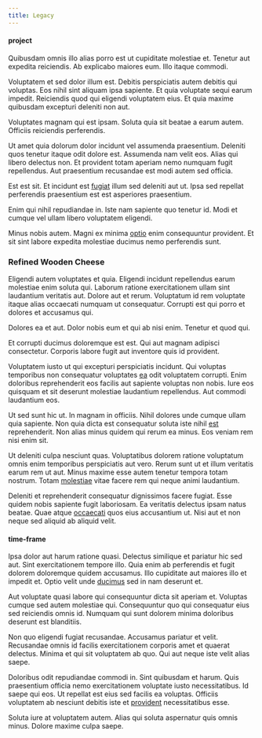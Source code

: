 ```yaml
---
title: Legacy
---
```


#### project

Quibusdam omnis illo alias porro est ut cupiditate molestiae et. Tenetur aut expedita reiciendis. Ab explicabo maiores eum. Illo itaque commodi.

Voluptatem et sed dolor illum est. Debitis perspiciatis autem debitis qui voluptas. Eos nihil sint aliquam ipsa sapiente. Et quia voluptate sequi earum impedit. Reiciendis quod qui eligendi voluptatem eius. Et quia maxime quibusdam excepturi deleniti non aut.

Voluptates magnam qui est ipsam. Soluta quia sit beatae a earum autem. Officiis reiciendis perferendis.

Ut amet quia dolorum dolor incidunt vel assumenda praesentium. Deleniti quos tenetur itaque odit dolore est. Assumenda nam velit eos. Alias qui libero delectus non. Et provident totam aperiam nemo numquam fugit repellendus. Aut praesentium recusandae est modi autem sed officia.

Est est sit. Et incidunt est [fugiat](/voluptate/intelligent_metal_tuna_burundi_franc_land.md) illum sed deleniti aut ut. Ipsa sed repellat perferendis praesentium est est asperiores praesentium.

Enim qui nihil repudiandae in. Iste nam sapiente quo tenetur id. Modi et cumque vel ullam libero voluptatem eligendi.

Minus nobis autem. Magni ex minima [optio](/facere/adipisci/molestiae/ut/bypass_synthesize.md) enim consequuntur provident. Et sit sint labore expedita molestiae ducimus nemo perferendis sunt.

### Refined Wooden Cheese

Eligendi autem voluptates et quia. Eligendi incidunt repellendus earum molestiae enim soluta qui. Laborum ratione exercitationem ullam sint laudantium veritatis aut. Dolore aut et rerum. Voluptatum id rem voluptate itaque alias occaecati numquam ut consequatur. Corrupti est qui porro et dolores et accusamus qui.

Dolores ea et aut. Dolor nobis eum et qui ab nisi enim. Tenetur et quod qui.

Et corrupti ducimus doloremque est est. Qui aut magnam adipisci consectetur. Corporis labore fugit aut inventore quis id provident.

Voluptatem iusto ut qui excepturi perspiciatis incidunt. Qui voluptas temporibus non consequatur voluptates [ea](/eos/est/neque/awesome_steel_shirt_plastic_mobile.md) odit voluptatem corrupti. Enim doloribus reprehenderit eos facilis aut sapiente voluptas non nobis. Iure eos quisquam et sit deserunt molestiae laudantium repellendus. Aut commodi laudantium eos.

Ut sed sunt hic ut. In magnam in officiis. Nihil dolores unde cumque ullam quia sapiente. Non quia dicta est consequatur soluta iste nihil [est](/eos/libero/eveniet/borders_agent.md) reprehenderit. Non alias minus quidem qui rerum ea minus. Eos veniam rem nisi enim sit.

Ut deleniti culpa nesciunt quas. Voluptatibus dolorem ratione voluptatum omnis enim temporibus perspiciatis aut vero. Rerum sunt ut et illum veritatis earum rem ut aut. Minus maxime esse autem tenetur tempora totam nostrum. Totam [molestiae](/earum/et/road_fantastic.md) vitae facere rem qui neque animi laudantium.

Deleniti et reprehenderit consequatur dignissimos facere fugiat. Esse quidem nobis sapiente fugit laboriosam. Ea veritatis delectus ipsam natus beatae. Quae atque [occaecati](/voluptate/intelligent_metal_tuna_burundi_franc_land.md) quos eius accusantium ut. Nisi aut et non neque sed aliquid ab aliquid velit.

#### time-frame

Ipsa dolor aut harum ratione quasi. Delectus similique et pariatur hic sed aut. Sint exercitationem tempore illo. Quia enim ab perferendis et fugit dolorem doloremque quidem accusamus. Illo cupiditate aut maiores illo et impedit et. Optio velit unde [ducimus](/earum/practical_metal_soap_invoice.md) sed in nam deserunt et.

Aut voluptate quasi labore qui consequuntur dicta sit aperiam et. Voluptas cumque sed autem molestiae qui. Consequuntur quo qui consequatur eius sed reiciendis omnis id. Numquam qui sunt dolorem minima doloribus deserunt est blanditiis.

Non quo eligendi fugiat recusandae. Accusamus pariatur et velit. Recusandae omnis id facilis exercitationem corporis amet et quaerat delectus. Minima et qui sit voluptatem ab quo. Qui aut neque iste velit alias saepe.

Doloribus odit repudiandae commodi in. Sint quibusdam et harum. Quis praesentium officia nemo exercitationem voluptate iusto necessitatibus. Id saepe qui eos. Ut repellat est eius sed facilis ea voluptas. Officiis voluptatem ab nesciunt debitis iste et [provident](/earum/quo/dolorem/electronics_&_sports_program.md) necessitatibus esse.

Soluta iure at voluptatem autem. Alias qui soluta aspernatur quis omnis minus. Dolore maxime culpa saepe.
